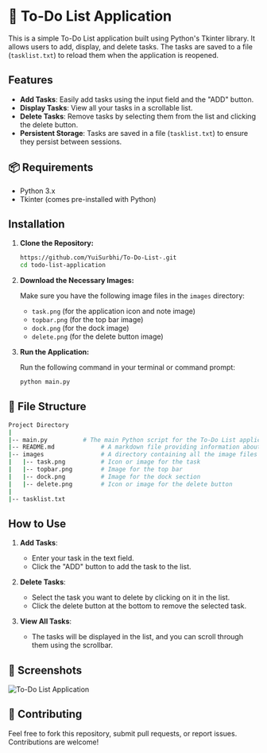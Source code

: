# 📝 To-Do List Application

This is a simple To-Do List application built using Python's Tkinter library. It allows users to add, display, and delete tasks. The tasks are saved to a file (`tasklist.txt`) to reload them when the application is reopened.

## Features

- **Add Tasks**: Easily add tasks using the input field and the "ADD" button.
- **Display Tasks**: View all your tasks in a scrollable list.
- **Delete Tasks**: Remove tasks by selecting them from the list and clicking the delete button.
- **Persistent Storage**: Tasks are saved in a file (`tasklist.txt`) to ensure they persist between sessions.

## 📦 Requirements

- Python 3.x
- Tkinter (comes pre-installed with Python)

## Installation

1. **Clone the Repository:**

    ```bash
    https://github.com/YuiSurbhi/To-Do-List-.git
    cd todo-list-application
    ```

2. **Download the Necessary Images:**

    Make sure you have the following image files in the `images` directory:
    - `task.png` (for the application icon and note image)
    - `topbar.png` (for the top bar image)
    - `dock.png` (for the dock image)
    - `delete.png` (for the delete button image)

3. **Run the Application:**

    Run the following command in your terminal or command prompt:

    ```bash
    python main.py
    ```

## 📂 File Structure

```bash
Project Directory 
|
|-- main.py          # The main Python script for the To-Do List application
|-- README.md             # A markdown file providing information about the project
|-- images                # A directory containing all the image files used in the project
|   |-- task.png          # Icon or image for the task
|   |-- topbar.png        # Image for the top bar
|   |-- dock.png          # Image for the dock section
|   |-- delete.png        # Icon or image for the delete button
|
|-- tasklist.txt
```

## How to Use

1. **Add Tasks**:
    - Enter your task in the text field.
    - Click the "ADD" button to add the task to the list.

2. **Delete Tasks**:
    - Select the task you want to delete by clicking on it in the list.
    - Click the delete button at the bottom to remove the selected task.

3. **View All Tasks**:
    - The tasks will be displayed in the list, and you can scroll through them using the scrollbar.

## 📸 Screenshots

![To-Do List Application](https://github.com/user-attachments/assets/4c50190a-b79d-4775-a367-1bfd9864a104)

## 🤝 Contributing

Feel free to fork this repository, submit pull requests, or report issues. Contributions are welcome!
